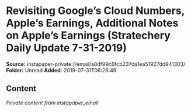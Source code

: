 # Revisiting Google’s Cloud Numbers, Apple’s Earnings, Additional Notes on Apple’s Earnings (Stratechery Daily Update 7-31-2019)

**Source:** instapaper-private://email/a8df99c6fcb237da1ea51927dd941303/
**Folder:** Unread
**Added:** 2019-07-31T06:28:49




## Content
*Private content from instapaper_email*
